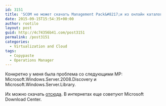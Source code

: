 ```yaml
---
id: 3151
title: 'SCOM не может скачать Management Pack&#8217;и из онлайн каталога.'
date: 2015-09-15T15:54:35+00:00
author: rootilo
layout: post
guid: http://4c74356b41.com/post3151
permalink: /post3151
categories:
  - Virtualization and Cloud
tags:
  - Copypaste
  - Operations Manager
---
```

Конкретно у меня была проблема со следующими MP: Microsoft.Windows.Server.2008.Discovery и Microsoft.Windows.Server.Library. 

Их можно скачать [отсюда](http://www.microsoft.com/en-in/download/details.aspx?id=9296). В интернетах еще советуют Microsoft Download Center.